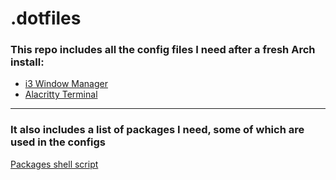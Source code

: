 # .dotfiles

### This repo includes all the config files I need after a fresh Arch install:

- [i3 Window Manager](https://github.com/JamieBurridge/.dotfiles/tree/main/i3)
- [Alacritty Terminal](https://github.com/JamieBurridge/.dotfiles/tree/main/alacritty)

---

### It also includes a list of packages I need, some of which are used in the configs
[Packages shell script](https://github.com/JamieBurridge/.dotfiles/blob/main/packages.sh)
